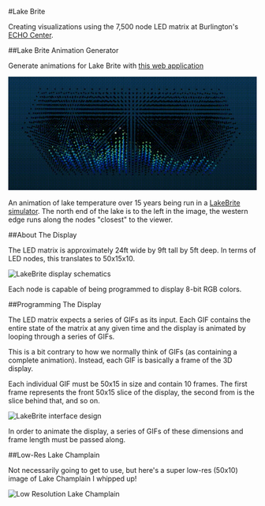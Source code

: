 #Lake Brite

Creating visualizations using the 7,500 node LED matrix at Burlington's [ECHO Center](http://www.echovermont.org/).

##Lake Brite Animation Generator

Generate animations for Lake Brite with [this web application](https://lake-brite.herokuapp.com/)

![LakeBrite display](/static/lb.gif)

An animation of lake temperature over 15 years being run in a [LakeBrite simulator](https://github.com/joeydi/lakebrite). The north end of the lake is to the left in the image, the western edge runs along the nodes "closest" to the viewer.

##About The Display

The LED matrix is approximately 24ft wide by 9ft tall by 5ft deep. In terms of LED nodes, this translates to 50x15x10.

![LakeBrite display schematics](http://i.imgur.com/oMijoMz.png)

Each node is capable of being programmed to display 8-bit RGB colors.

##Programming The Display

The LED matrix expects a series of GIFs as its input. Each GIF contains the entire state of the matrix at any given time and the display is animated by looping through a series of GIFs.

This is a bit contrary to how we normally think of GIFs (as containing a complete animation). Instead, each GIF is basically a frame of the 3D display.

Each individual GIF must be 50x15 in size and contain 10 frames. The first frame represents the front 50x15 slice of the display, the second from is the slice behind that, and so on.

![LakeBrite interface design](http://i.imgur.com/LkX8dku.png)

In order to animate the display, a series of GIFs of these dimensions and frame length must be passed along.

##Low-Res Lake Champlain

Not necessarily going to get to use, but here's a super low-res (50x10) image of Lake Champlain I whipped up!

![Low Resolution Lake Champlain](http://i.imgur.com/imHm5dR.png)
